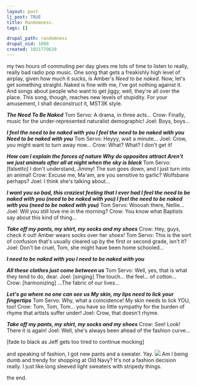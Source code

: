```yaml
--- 
layout: post
lj_post: TRUE
title: Randomness.
tags: []

drupal_path: randomness
drupal_nid: 1008
created: 1031779620
---
```

my two hours of commuting per day gives me lots of time to listen to really, really bad radio pop music. One song that gets a freakishly high level of airplay, given how much it sucks, is Amber's <I>Need to be naked</I>. Now, let's get something straight. Naked is fine with me, I've got nothing against it. And songs about people who want to  get jiggy, well, they're all over the place. This song, though, reaches new levels of stupidity. For your amusement, I shall deconstruct it, MST3K style.


<b><i>The Need To Be Naked</i></b>
Tom Servo: A drama, in three acts...
Crow: Finally, music for the under-represented naturalist demographic!
Joel: Boys, boys...


 <i><b>I feel the need to be naked with you 
I feel the need to be naked with you 
Need to be naked with you</b></i>
Tom Servo: Heyyy, wait a minute...
Joel: Crow, you might want to turn away now...
Crow: What? What? I don't get it!

<b><I>How can I explain the forces of nature
Why do opposites attract
Aren't we just animals after all at night when the sky is black </I></b>
Tom Servo: [falsetto] I don't understand, Jimmy! The sun goes down, and I just turn into an animal!
Crow: Excuse me, Ma'am, are you sensitive to garlic? Wolfsbane perhaps?
Joel: I think she's talking about...

<B><I>I want you so bad, this craziest feeling that I ever had 
I feel the need to be naked with you (need to be naked with you) 
I feel the need to be naked with you (need to be naked with you)</I></B>
Tom Servo: Woooah there, Nellie...
Joel: Will you still love me in the morning?
Crow: You know what Baptists say about this kind of thing...


<i><b>Take off my pants, my shirt, my socks and my shoes</b></i> 
Crow: Hey, guys, check it out! Amber wears socks over her *shoes!*
Tom Servo: This is the sort of confusion that's usually cleared up by the first or second grade, isn't it?
Joel: Don't be cruel, Tom, she might have been home schooled...

<i><b>I need to be naked with you 
I need to be naked with you 

All these clothes just come between us</b></i>
Tom Servo: Well, yes, that is what they tend to do, dear.
Joel: [singing] The touch... the feel... of cotton... 
Crow: [harmonizing] ...The fabric of our lives...


<b><i>Let's go where no one can see us 
My skin, my lips need to lick your fingertips</i></b>
Tom Servo: Why, what a coincidence! My skin needs to lick YOU, too!
Crow: Tom, Tom, Tom... you have so little sympathy for the burden of rhyme that artists suffer under!
Joel: Crow, that doesn't rhyme.


<b><i>Take off my pants, my shirt, my socks and my shoes</i></b> 
Crow: See! Look! There it is again!
Joel: Well, she's always been ahead of the fashion curve...

[fade to black as Jeff gets too tired to continue mocking]

and speaking of fashion, I got new pants and a sweater. Yay.
<img src=http://www.oldnavy.com/assets/product/big/ona161108b.jpg>
Am I being dumb and trendy for shopping at Old Navy? It's not a fashion decision really. I just like long sleeved light sweaters with stripedy things.

the end.

